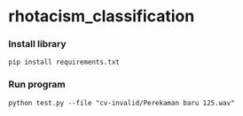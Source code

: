 # rhotacism_classification

### Install library
```
pip install requirements.txt
```

### Run program
```
python test.py --file "cv-invalid/Perekaman baru 125.wav" 
```
